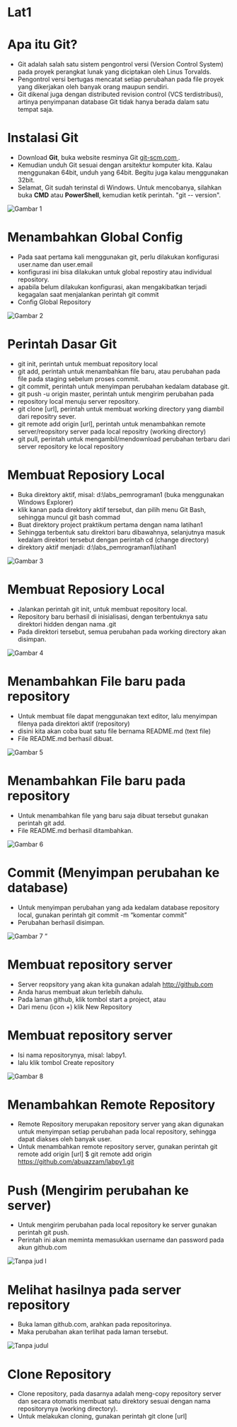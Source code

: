 # Lat1
# Apa itu Git?
* Git adalah salah satu sistem pengontrol versi (Version Control
System) pada proyek perangkat lunak yang diciptakan oleh Linus
Torvalds.
* Pengontrol versi bertugas mencatat setiap perubahan pada file
proyek yang dikerjakan oleh banyak orang maupun sendiri.
* Git dikenal juga dengan distributed revision control (VCS terdistribusi),
artinya penyimpanan database Git tidak hanya berada dalam satu
tempat saja.
# Instalasi Git
* Download **Git**, buka website resminya Git [ git-scm.com ]( http://git-scm.com ).
* Kemudian unduh Git sesuai dengan arsitektur komputer kita. Kalau
menggunakan 64bit, unduh yang 64bit. Begitu juga kalau
menggunakan 32bit.
* Selamat, Git sudah terinstal di Windows. Untuk mencobanya,
silahkan buka **CMD** atau **PowerShell**, kemudian ketik perintah.
"git -- version".

![Gambar 1](https://user-images.githubusercontent.com/57052298/68081099-ee3c5380-fe3a-11e9-86aa-405e7f191cc2.png)


# Menambahkan Global Config
* Pada saat pertama kali menggunakan git, perlu dilakukan konfigurasi
user.name dan user.email
* konfigurasi ini bisa dilakukan untuk global repostiry atau individual
repository.
* apabila belum dilakukan konfigurasi, akan mengakibatkan terjadi
kegagalan saat menjalankan perintah git commit
* Config Global Repository

![Gambar 2](https://user-images.githubusercontent.com/57052298/68081114-3a879380-fe3b-11e9-9776-7d3a047c5543.png)

# Perintah Dasar Git
* git init, perintah untuk membuat repository local
* git add, perintah untuk menambahkan file baru, atau perubahan pada file
pada staging sebelum proses commit.
* git commit, perintah untuk menyimpan perubahan kedalam database git.
* git push -u origin master, perintah untuk mengirim perubahan pada
* repository local menuju server repository.
* git clone [url], perintah untuk membuat working directory yang diambil dari
repositry sever.
* git remote add origin [url], perintah untuk menambahkan remote
server/reopsitory server pada local repositry (working directory)
* git pull, perintah untuk mengambil/mendownload perubahan terbaru dari
server repository ke local repository

# Membuat Reposiory Local
* Buka direktory aktif, misal: d:\labs_pemrograman1 (buka
menggunakan Windows Explorer)
* klik kanan pada direktory aktif tersebut, dan pilih menu Git Bash,
sehingga muncul git bash commad
* Buat direktory project praktikum pertama dengan nama latihan1
* Sehingga terbentuk satu direktori baru dibawahnya, selanjutnya
masuk kedalam direktori tersebut dengan perintah cd (change
directory)
* direktory aktif menjadi: d:\labs_pemrograman1\latihan1

![Gambar 3](https://user-images.githubusercontent.com/57052298/68081160-ee891e80-fe3b-11e9-9ed6-44a483f2f3ac.png)

# Membuat Reposiory Local
* Jalankan perintah git init, untuk membuat repository local.
* Repository baru berhasil di inisialisasi, dengan terbentuknya satu
direktori hidden dengan nama .git
* Pada direktori tersebut, semua perubahan pada working directory
akan disimpan.

![Gambar 4](https://user-images.githubusercontent.com/57052298/68081171-36a84100-fe3c-11e9-95b9-dc427afbd807.png)

# Menambahkan File baru pada repository
* Untuk membuat file dapat menggunakan text editor, lalu menyimpan
filenya pada direktori aktif (repository)
* disini kita akan coba buat satu file bernama README.md (text file)
* File README.md berhasil dibuat.

![Gambar 5](https://user-images.githubusercontent.com/57052298/68081178-648d8580-fe3c-11e9-86d1-fd73c046112e.png)

# Menambahkan File baru pada repository
* Untuk menambahkan file yang baru saja dibuat tersebut gunakan
perintah git add.
* File README.md berhasil ditambahkan.

![Gambar 6](https://user-images.githubusercontent.com/57052298/68081196-a9b1b780-fe3c-11e9-9a4d-6d96db1397ff.png)

# Commit (Menyimpan perubahan ke database)
* Untuk menyimpan perubahan yang ada kedalam database repository
local, gunakan perintah git commit -m “komentar commit”
* Perubahan berhasil disimpan.

![Gambar 7](https://user-images.githubusercontent.com/57052298/68081208-dcf44680-fe3c-11e9-985d-6af354b6635d.png)
”

# Membuat repository server
* Server reopsitory yang akan kita gunakan adalah http://github.com
* Anda harus membuat akun terlebih dahulu.
* Pada laman github, klik tombol start a project, atau
* Dari menu (icon +) klik New Repository

# Membuat repository server
* Isi nama repositorynya, misal: labpy1.
* lalu klik tombol Create repository

![Gambar 8](https://user-images.githubusercontent.com/57052298/68081236-6c99f500-fe3d-11e9-8550-d1499a50105c.png)

# Menambahkan Remote Repository
* Remote Repository merupakan repository server yang akan
digunakan untuk menyimpan setiap perubahan pada local repository,
sehingga dapat diakses oleh banyak user.
* Untuk menambahkan remote repository server, gunakan perintah
git remote add origin [url]
$ git remote add origin https://github.com/abuazzam/labpy1.git

# Push (Mengirim perubahan ke server)
* Untuk mengirim perubahan pada local repository ke server gunakan
perintah git push.
* Perintah ini akan meminta memasukkan username dan password
pada akun github.com

![Tanpa jud l](https://user-images.githubusercontent.com/57052298/68081274-df0ad500-fe3d-11e9-8f62-6b0df2263e30.png)

# Melihat hasilnya pada server repository
* Buka laman github.com,
arahkan pada repositorinya.
* Maka perubahan akan
terlihat pada laman
tersebut.

![Tanpa judul](https://user-images.githubusercontent.com/57052298/68081276-03ff4800-fe3e-11e9-8293-872d7d439a6f.png)

# Clone Repository
* Clone repository, pada dasarnya adalah meng-copy repository server
dan secara otomatis membuat satu direktory sesuai dengan nama
repositorynya (working directory).
* Untuk melakukan cloning, gunakan perintah git clone [url]
